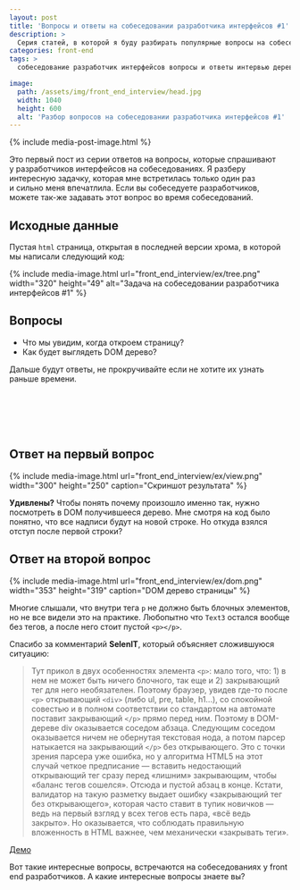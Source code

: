 ```yaml
---
layout: post
title: 'Вопросы и ответы на собеседовании разработчика интерфейсов #1'
description: >
  Серия статей, в которой я буду разбирать популярные вопросы на собеседовании разработчиков интерфейсов и front end разработчиков, связанные с JavaScript и версткой.
categories: front-end
tags: >
  собеседование разработчик интерфейсов вопросы и ответы интервью дерево DOM

image:
  path: /assets/img/front_end_interview/head.jpg
  width: 1040
  height: 600
  alt: 'Разбор вопросов на собеседовании разработчика интерфейсов #1'
---
```


{% include media-post-image.html %}

Это первый пост из серии ответов на вопросы, которые спрашивают у разработчиков интерфейсов на собеседованиях. Я разберу интересную задачку, которая мне встретилась только один раз и сильно меня впечатлила. Если вы собеседуете разработчиков, можете так-же задавать этот вопрос во время собеседований.



## Исходные данные

Пустая `html` страница, открытая в последней версии хрома, в которой мы написали следующий код:

{%
	include media-image.html
	url="front_end_interview/ex/tree.png"
	width="320"
	height="49"
	alt="Задача на собеседовании разработчика интерфейсов #1"
%}

## Вопросы

* Что мы увидим, когда откроем страницу?
* Как будет выглядеть DOM дерево?

Дальше будут ответы, не прокручивайте если не хотите их узнать раньше времени.
<br><br><br>
<br><br><br>

## Ответ на первый вопрос
{%
	include media-image.html
	url="front_end_interview/ex/view.png"
	width="300"
	height="250"
	caption="Скриншот результата"
%}

**Удивлены?**
Чтобы понять почему произошло именно так, нужно посмотреть в DOM получившееся дерево. Мне смотря на код было понятно, что все надписи будут на новой строке. Но откуда взялся отступ после первой строки?

## Ответ на второй вопрос

{%
	include media-image.html
	url="front_end_interview/ex/dom.png"
	width="353"
	height="319"
	caption="DOM дерево страницы"
%}

Многие слышали, что внутри тега `p` не должно быть блочных элементов, но не все видели это на практике. Любопытно что `Text3` остался вообще без тегов, а после него стоит пустой `<p></p>`.

Спасибо за комментарий **SelenIT**, который объясняет сложившуюся ситуацию:

> Тут прикол в двух особенностях элемента `<p>`: мало того, что: 1) в нем не может быть ничего блочного, так еще и 2) закрывающий тег для него необязателен. Поэтому браузер, увидев где-то после `<p>` открывающий `<div>` (либо ul, pre, table, h1...), со спокойной совестью и в полном соответствии со стандартом на автомате поставит закрывающий `</p>` прямо перед ним. Поэтому в DOM-дереве div оказывается соседом абзаца. Следующим соседом оказывается ничем не обернутая текстовая нода, а потом парсер натыкается на закрывающий `</p>` без открывающего. Это с точки зрения парсера уже ошибка, но у алгоритма HTML5 на этот случай четкое предписание — вставить недостающий открывающий тег сразу перед «лишним» закрывающим, чтобы «баланс тегов сошелся». Отсюда и пустой абзац в конце.
Кстати, валидатор на такую разметку выдает ошибку «закрывающий тег без открывающего», которая часто ставит в тупик новичков — ведь на первый взгляд у всех тегов есть пара, «всё ведь закрыто». Но оказывается, что соблюдать правильную вложенность в HTML важнее, чем механически «закрывать теги».

[Демо](https://codepen.io/ymatuhin/pen/MoLWzo?editors=1100#0)

Вот такие интересные вопросы, встречаются на собеседованиях у front end разработчиков. А какие интересные вопросы знаете вы?

